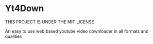 # Yt4Down
THIS PROJECT IS UNDER THE MIT LICENSE

An easy to use web based youtube video downloader in all formats and qualities
